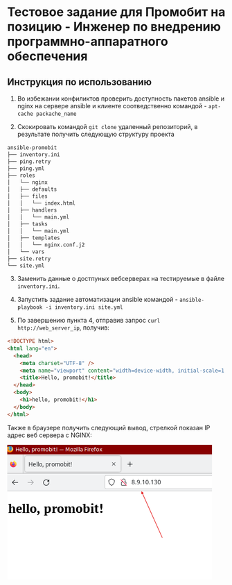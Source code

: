 # Тестовое задание для Промобит на позицию - Инженер по внедрению программно-аппаратного обеспечения

## Инструкция по использованию

1. Во избежании конфиликтов проверить доступность пакетов ansible и nginx на сервере ansible и клиенте соотведственно командой - `apt-cache packache_name`

2. Скокировать командой `git clone` удаленный репозиторий, в результате получить следующую структуру проекта

```plaintext
ansible-promobit
├── inventory.ini
├── ping.retry
├── ping.yml
├── roles
│   └── nginx
│   ├── defaults
│   ├── files
│   │   └── index.html
│   ├── handlers
│   │   └── main.yml
│   ├── tasks
│   │   └── main.yml
│   ├── templates
│   │   └── nginx.conf.j2
│   └── vars
├── site.retry
└── site.yml
```

3. Заменить данные о достпуных вебсерверах на тестируемые в файле `inventory.ini`.

4. Запустить задание автоматизации ansible командой - `ansible-playbook -i inventory.ini site.yml`

5. По завершению пункта 4, отправив запрос `curl http://web_server_ip`, получив:

```html
<!DOCTYPE html>
<html lang="en">
  <head>
    <meta charset="UTF-8" />
    <meta name="viewport" content="width=device-width, initial-scale=1.0" />
    <title>Hello, promobit!</title>
  </head>
  <body>
    <h1>hello, promobit!</h1>
  </body>
</html>
```

Также в браузере получить следующий вывод, стрелкой показан IP адрес веб сервера с NGINX:

![alt text](image.png)
